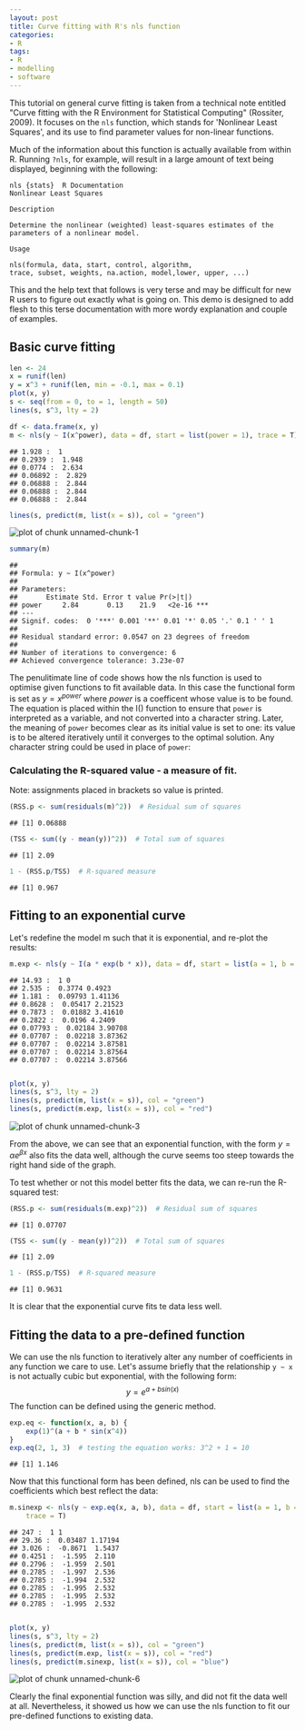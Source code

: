 ```yaml
---
layout: post
title: Curve fitting with R's nls function
categories:
- R
tags:
- R
- modelling
- software
---
```

This tutorial on general curve fitting is taken from 
a technical note entitled "Curve fitting with the R Environment for Statistical
Computing" (Rossiter, 2009). It focuses on the `nls` function,
which stands for 'Nonlinear Least Squares', and its use to 
find parameter values for non-linear functions.

Much of the information about this function is actually available 
from within R. Running `?nls`, for example, will result in a large
amount of text being displayed, beginning with the following:

```
nls {stats}  R Documentation
Nonlinear Least Squares

Description

Determine the nonlinear (weighted) least-squares estimates of the parameters of a nonlinear model.

Usage

nls(formula, data, start, control, algorithm,
trace, subset, weights, na.action, model,lower, upper, ...)
```
This and the help text that follows is very terse and 
may be difficult for new R
users to figure out exactly what is going on. This demo
is designed to add flesh to this terse documentation 
with more wordy explanation and couple of examples.

## Basic curve fitting 


```r
len <- 24
x = runif(len)
y = x^3 + runif(len, min = -0.1, max = 0.1)
plot(x, y)
s <- seq(from = 0, to = 1, length = 50)
lines(s, s^3, lty = 2)

df <- data.frame(x, y)
m <- nls(y ~ I(x^power), data = df, start = list(power = 1), trace = T)
```

```
## 1.928 :  1
## 0.2939 :  1.948
## 0.0774 :  2.634
## 0.06892 :  2.829
## 0.06888 :  2.844
## 0.06888 :  2.844
## 0.06888 :  2.844
```

```r
lines(s, predict(m, list(x = s)), col = "green")
```

![plot of chunk unnamed-chunk-1](figure/unnamed-chunk-1.png) 

```r
summary(m)
```

```
## 
## Formula: y ~ I(x^power)
## 
## Parameters:
##       Estimate Std. Error t value Pr(>|t|)    
## power     2.84       0.13    21.9   <2e-16 ***
## ---
## Signif. codes:  0 '***' 0.001 '**' 0.01 '*' 0.05 '.' 0.1 ' ' 1
## 
## Residual standard error: 0.0547 on 23 degrees of freedom
## 
## Number of iterations to convergence: 6 
## Achieved convergence tolerance: 3.23e-07
```

The penulitimate line of code shows how the nls function is used to 
optimise given functions to fit available data. In this case 
the functional form is set as  $y = x^{power}$ where $power$ is 
a coefficent whose value is to be found. The equation is placed within 
the I() function to ensure that `power` is interpreted as a variable, 
and not converted into a character string. Later, the meaning of 
`power` becomes clear as its initial value is set to one: 
its value is to be altered iteratively until it converges to the 
optimal solution. Any character string could be used in place of `power`:



### Calculating the R-squared value - a measure of fit.
Note: assignments placed in brackets so value is printed.


```r
(RSS.p <- sum(residuals(m)^2))  # Residual sum of squares
```

```
## [1] 0.06888
```

```r
(TSS <- sum((y - mean(y))^2))  # Total sum of squares
```

```
## [1] 2.09
```

```r
1 - (RSS.p/TSS)  # R-squared measure
```

```
## [1] 0.967
```


## Fitting to an exponential curve
Let's redefine the model m such that it is exponential, and re-plot the results:

```r
m.exp <- nls(y ~ I(a * exp(b * x)), data = df, start = list(a = 1, b = 0), trace = T)
```

```
## 14.93 :  1 0
## 2.535 :  0.3774 0.4923
## 1.181 :  0.09793 1.41136
## 0.8628 :  0.05417 2.21523
## 0.7873 :  0.01882 3.41610
## 0.2822 :  0.0196 4.2409
## 0.07793 :  0.02184 3.90708
## 0.07707 :  0.02218 3.87362
## 0.07707 :  0.02214 3.87581
## 0.07707 :  0.02214 3.87564
## 0.07707 :  0.02214 3.87566
```

```r

plot(x, y)
lines(s, s^3, lty = 2)
lines(s, predict(m, list(x = s)), col = "green")
lines(s, predict(m.exp, list(x = s)), col = "red")
```

![plot of chunk unnamed-chunk-3](figure/unnamed-chunk-3.png) 

From the above, we can see that an exponential function, with the form
$y = \alpha e^{\beta x}$ also fits the data well, although the curve seems
too steep towards the right hand side of the graph. 

To test whether or not this model better fits the data, we can 
re-run the R-squared test:

```r
(RSS.p <- sum(residuals(m.exp)^2))  # Residual sum of squares
```

```
## [1] 0.07707
```

```r
(TSS <- sum((y - mean(y))^2))  # Total sum of squares
```

```
## [1] 2.09
```

```r
1 - (RSS.p/TSS)  # R-squared measure
```

```
## [1] 0.9631
```

It is clear that the exponential curve fits te data less well.

## Fitting the data to a pre-defined function
We can use the nls function to iteratively alter any number
of coefficients in any function we care to use. 
Let's assume briefly that the relationship `y ~ x` is 
not actually cubic but exponential, with the following form: 
$$y = e^{a + b sin(x)}$$
The function can be defined using the generic method.


```r
exp.eq <- function(x, a, b) {
    exp(1)^(a + b * sin(x^4))
}
exp.eq(2, 1, 3)  # testing the equation works: 3^2 + 1 = 10
```

```
## [1] 1.146
```

Now that this functional form has been defined, nls can be used 
to find the coefficients which best reflect the data:


```r
m.sinexp <- nls(y ~ exp.eq(x, a, b), data = df, start = list(a = 1, b = 1), 
    trace = T)
```

```
## 247 :  1 1
## 29.36 :  0.03487 1.17194
## 3.026 :  -0.8671  1.5437
## 0.4251 :  -1.595  2.110
## 0.2796 :  -1.959  2.501
## 0.2785 :  -1.997  2.536
## 0.2785 :  -1.994  2.532
## 0.2785 :  -1.995  2.532
## 0.2785 :  -1.995  2.532
## 0.2785 :  -1.995  2.532
```

```r

plot(x, y)
lines(s, s^3, lty = 2)
lines(s, predict(m, list(x = s)), col = "green")
lines(s, predict(m.exp, list(x = s)), col = "red")
lines(s, predict(m.sinexp, list(x = s)), col = "blue")
```

![plot of chunk unnamed-chunk-6](figure/unnamed-chunk-6.png) 

Clearly the final exponential function was silly, and did not fit the 
data well at all. Nevertheless, it showed us how we can use the 
nls function to fit our pre-defined functions to existing data.
